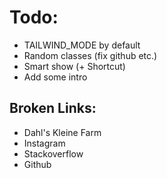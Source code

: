 # Todo:

- TAILWIND_MODE by default
- Random classes (fix github etc.)
- Smart show (+ Shortcut)
- Add some intro

## Broken Links:

- Dahl's Kleine Farm
- Instagram
- Stackoverflow
- Github

